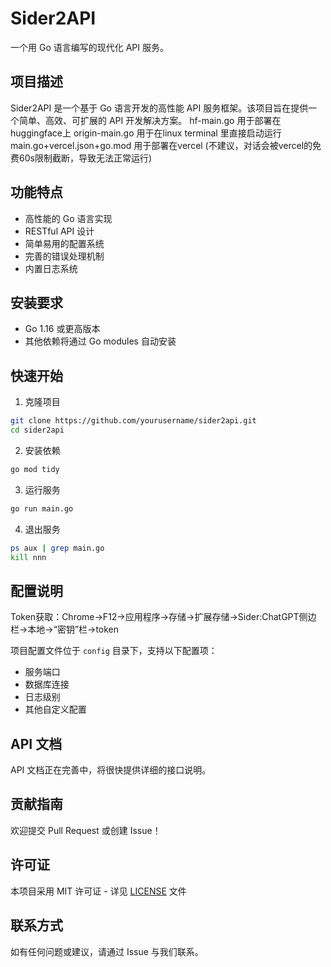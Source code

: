 # Sider2API

一个用 Go 语言编写的现代化 API 服务。

## 项目描述

Sider2API 是一个基于 Go 语言开发的高性能 API 服务框架。该项目旨在提供一个简单、高效、可扩展的 API 开发解决方案。
hf-main.go 用于部署在huggingface上
origin-main.go 用于在linux terminal 里直接启动运行
main.go+vercel.json+go.mod 用于部署在vercel (不建议，对话会被vercel的免费60s限制截断，导致无法正常运行)

## 功能特点

- 高性能的 Go 语言实现
- RESTful API 设计
- 简单易用的配置系统
- 完善的错误处理机制
- 内置日志系统

## 安装要求

- Go 1.16 或更高版本
- 其他依赖将通过 Go modules 自动安装

## 快速开始

1. 克隆项目
```bash
git clone https://github.com/yourusername/sider2api.git
cd sider2api
```

2. 安装依赖
```bash
go mod tidy
```

3. 运行服务
```bash
go run main.go
```

4. 退出服务
```bash
ps aux | grep main.go
kill nnn
```

## 配置说明
Token获取：Chrome->F12->应用程序->存储->扩展存储->Sider:ChatGPT侧边栏->本地->“密钥”栏->token

项目配置文件位于 `config` 目录下，支持以下配置项：

- 服务端口
- 数据库连接
- 日志级别
- 其他自定义配置

## API 文档

API 文档正在完善中，将很快提供详细的接口说明。

## 贡献指南

欢迎提交 Pull Request 或创建 Issue！

## 许可证

本项目采用 MIT 许可证 - 详见 [LICENSE](LICENSE) 文件

## 联系方式

如有任何问题或建议，请通过 Issue 与我们联系。
